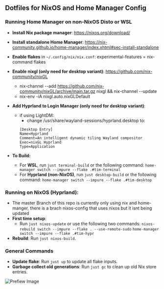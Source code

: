 ## Dotfiles for NixOS and Home Manager Config

### Running Home Manager on non-NixOS Disto or WSL
- **Install Nix package manager**: https://nixos.org/download/
- **Install standalone Home Manager**: https://nix-community.github.io/home-manager/index.xhtml#sec-install-standalone
- **Enable flakes** in `~/.config/nix/nix.conf`:
    experimental-features = nix-command flakes
- **Enable nixgl  (only need for desktop variant)**: https://github.com/nix-community/nixGL
    - nix-channel --add https://github.com/nix-community/nixGL/archive/main.tar.gz nixgl && nix-channel --update
    - nix-env -iA nixgl.auto.nixGLDefault
- **Add Hyprland to Login Manager (only need for desktop variant)**:
   - if using LightDM:
        - change /usr/share/wayland-sessions/hyprland.desktop to:
        ```
        [Desktop Entry]
        Name=Hyprland
        Comment=An intelligent dynamic tiling Wayland compositor
        Exec=nixGL Hyprland
        Type=Application
        ```


- **To Build:**
    - For **WSL**, run `just terminal-build` or the following command:
        `home-manager switch --impure --flake .#tim-terminal`
    - For **Hyprland (non-NixOS)**, run `just desktop-build` or the following command:
        `home-manager switch --impure --flake .#tim-desktop`

### Running on NixOS (Hyprland):
- The master Branch of this repo is currently only using nix and home-manger, there is a brach nixos-config that uses nixos but it isnt being updated
- **First time setup**:
    - Run `just nixos-update` or use the following two commands:
        `nixos-rebuild switch --impure --flake . --use-remote-sudo`
        `home-manager switch --impure --flake .#tim-hypr`
- **Rebuild**: Run `just nixos-build`.


### General Commands
- **Update flake**: Run `just up` to update all flake inputs.
- **Garbage collect old generations**: Run `just gc` to clean up old Nix store entries.

![Prefiew Image](./preview.png)
